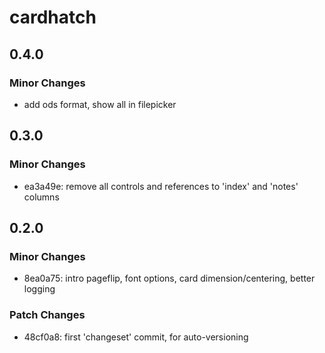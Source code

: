 # cardhatch

## 0.4.0

### Minor Changes

- add ods format, show all in filepicker

## 0.3.0

### Minor Changes

- ea3a49e: remove all controls and references to 'index' and 'notes' columns

## 0.2.0

### Minor Changes

- 8ea0a75: intro pageflip, font options, card dimension/centering, better logging

### Patch Changes

- 48cf0a8: first 'changeset' commit, for auto-versioning
